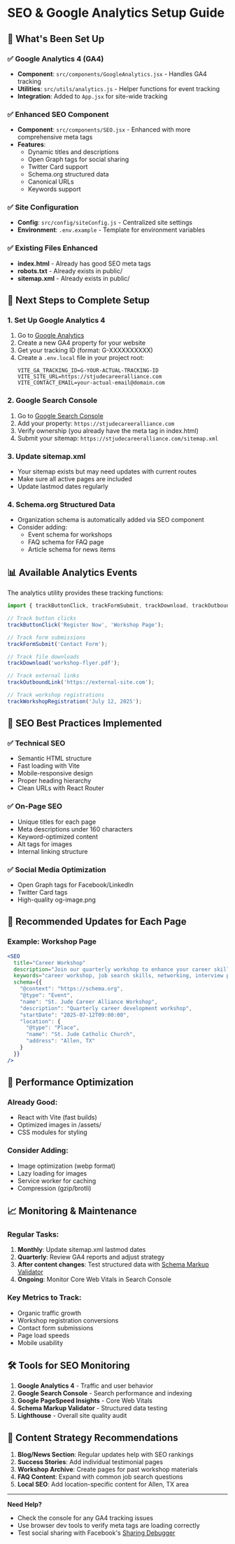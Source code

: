 # SEO & Google Analytics Setup Guide

## 🎯 What's Been Set Up

### ✅ Google Analytics 4 (GA4)
- **Component**: `src/components/GoogleAnalytics.jsx` - Handles GA4 tracking
- **Utilities**: `src/utils/analytics.js` - Helper functions for event tracking
- **Integration**: Added to `App.jsx` for site-wide tracking

### ✅ Enhanced SEO Component
- **Component**: `src/components/SEO.jsx` - Enhanced with more comprehensive meta tags
- **Features**: 
  - Dynamic titles and descriptions
  - Open Graph tags for social sharing
  - Twitter Card support
  - Schema.org structured data
  - Canonical URLs
  - Keywords support

### ✅ Site Configuration
- **Config**: `src/config/siteConfig.js` - Centralized site settings
- **Environment**: `.env.example` - Template for environment variables

### ✅ Existing Files Enhanced
- **index.html** - Already has good SEO meta tags
- **robots.txt** - Already exists in public/
- **sitemap.xml** - Already exists in public/

## 🚀 Next Steps to Complete Setup

### 1. Set Up Google Analytics 4
1. Go to [Google Analytics](https://analytics.google.com/)
2. Create a new GA4 property for your website
3. Get your tracking ID (format: G-XXXXXXXXXX)
4. Create a `.env.local` file in your project root:
   ```
   VITE_GA_TRACKING_ID=G-YOUR-ACTUAL-TRACKING-ID
   VITE_SITE_URL=https://stjudecareeralliance.com
   VITE_CONTACT_EMAIL=your-actual-email@domain.com
   ```

### 2. Google Search Console
1. Go to [Google Search Console](https://search.google.com/search-console/)
2. Add your property: `https://stjudecareeralliance.com`
3. Verify ownership (you already have the meta tag in index.html)
4. Submit your sitemap: `https://stjudecareeralliance.com/sitemap.xml`

### 3. Update sitemap.xml
- Your sitemap exists but may need updates with current routes
- Make sure all active pages are included
- Update lastmod dates regularly

### 4. Schema.org Structured Data
- Organization schema is automatically added via SEO component
- Consider adding:
  - Event schema for workshops
  - FAQ schema for FAQ page
  - Article schema for news items

## 📊 Available Analytics Events

The analytics utility provides these tracking functions:

```javascript
import { trackButtonClick, trackFormSubmit, trackDownload, trackOutboundLink, trackWorkshopRegistration } from '../utils/analytics';

// Track button clicks
trackButtonClick('Register Now', 'Workshop Page');

// Track form submissions
trackFormSubmit('Contact Form');

// Track file downloads
trackDownload('workshop-flyer.pdf');

// Track external links
trackOutboundLink('https://external-site.com');

// Track workshop registrations
trackWorkshopRegistration('July 12, 2025');
```

## 🎯 SEO Best Practices Implemented

### ✅ Technical SEO
- Semantic HTML structure
- Fast loading with Vite
- Mobile-responsive design
- Proper heading hierarchy
- Clean URLs with React Router

### ✅ On-Page SEO
- Unique titles for each page
- Meta descriptions under 160 characters
- Keyword-optimized content
- Alt tags for images
- Internal linking structure

### ✅ Social Media Optimization
- Open Graph tags for Facebook/LinkedIn
- Twitter Card tags
- High-quality og-image.png

## 📝 Recommended Updates for Each Page

### Example: Workshop Page
```jsx
<SEO
  title="Career Workshop"
  description="Join our quarterly workshop to enhance your career skills with expert guidance on confidence building, networking, and interview preparation."
  keywords="career workshop, job search skills, networking, interview preparation, St. Jude Career Alliance"
  schema={{
    "@context": "https://schema.org",
    "@type": "Event",
    "name": "St. Jude Career Alliance Workshop",
    "description": "Quarterly career development workshop",
    "startDate": "2025-07-12T09:00:00",
    "location": {
      "@type": "Place",
      "name": "St. Jude Catholic Church",
      "address": "Allen, TX"
    }
  }}
/>
```

## 🔧 Performance Optimization

### Already Good:
- React with Vite (fast builds)
- Optimized images in /assets/
- CSS modules for styling

### Consider Adding:
- Image optimization (webp format)
- Lazy loading for images
- Service worker for caching
- Compression (gzip/brotli)

## 📈 Monitoring & Maintenance

### Regular Tasks:
1. **Monthly**: Update sitemap.xml lastmod dates
2. **Quarterly**: Review GA4 reports and adjust strategy
3. **After content changes**: Test structured data with [Schema Markup Validator](https://validator.schema.org/)
4. **Ongoing**: Monitor Core Web Vitals in Search Console

### Key Metrics to Track:
- Organic traffic growth
- Workshop registration conversions
- Contact form submissions
- Page load speeds
- Mobile usability

## 🛠️ Tools for SEO Monitoring

1. **Google Analytics 4** - Traffic and user behavior
2. **Google Search Console** - Search performance and indexing
3. **Google PageSpeed Insights** - Core Web Vitals
4. **Schema Markup Validator** - Structured data testing
5. **Lighthouse** - Overall site quality audit

## 🎯 Content Strategy Recommendations

1. **Blog/News Section**: Regular updates help with SEO rankings
2. **Success Stories**: Add individual testimonial pages
3. **Workshop Archive**: Create pages for past workshop materials
4. **FAQ Content**: Expand with common job search questions
5. **Local SEO**: Add location-specific content for Allen, TX area

---

**Need Help?** 
- Check the console for any GA4 tracking issues
- Use browser dev tools to verify meta tags are loading correctly
- Test social sharing with Facebook's [Sharing Debugger](https://developers.facebook.com/tools/debug/)
